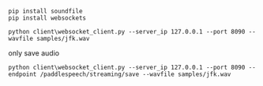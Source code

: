 
```shell
pip install soundfile
pip install websockets
```
```shell script
python client\websocket_client.py --server_ip 127.0.0.1 --port 8090 --wavfile samples/jfk.wav
```
only save audio
```shell script
python client\websocket_client.py --server_ip 127.0.0.1 --port 8090 --endpoint /paddlespeech/streaming/save --wavfile samples/jfk.wav
```

